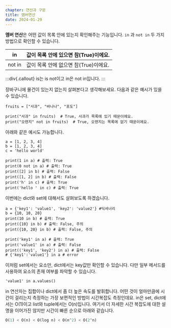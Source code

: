 ```yaml
---
chapter: 연산과 구문
title: 멤버연산
date: 2024-01-29
---
```


**멤버 연산**은 어떤 값이 목록 안에 있는지 확인해주는 기능입니다. `in` 과 `not in` 두 가지 방법으로 확인할 수 있습니다.

| in     | 값이 목록 안에 있으면 참(True)이에요. |
| ------ | ------------------------------------- |
| not in | 값이 목록 안에 없으면 참(True)이에요. |

:::div{.callout}
is는 is not이고 in은 not in입니다.
:::

장바구니에 물건이 있는지 없는지 살펴본다고 생각해보세요. 다음과 같은 예시가 있을 수 있습니다.

```python-exec
fruits = ["사과", "바나나", "포도"]

print("사과" in fruits)  # True, 사과가 목록에 있기 때문이에요.
print("오렌지" not in fruits)  # True, 오렌지는 목록에 없기 때문이에요.
```

아래와 같은 예시도 가능합니다.

```python-exec
a = [1, 2, 3, 4]
b = [1, 2, 3, 4]
c = 'hello world'

print(1 in a) # 출력: True
print(0 not in a) # 출력: True
print([2] in b) # 출력: False
print([1, 2] in b) # 출력: False
print('h' in c) # 출력: True
print('hello ' in c) # 출력: True
```

이번에는 dict와 set에 대해서도 살펴보도록 하겠습니다.

```python-exec
a = {'key1': 'value1', 'key2': 'value2'} #딕셔너리
b = {10, 10, 20}
print(10 in b) # 출력: True
print({10} in b) # 출력: False, 주의
print({10, 20} in b) # 출력: False, 주의

print('key1' in a) # 출력: True
print('value1' in a) # 출력: False
print(('key1', 'key2') in a) # 출력: False
# {'key1':'value1'} in a # error
```

이처럼 set에서는 요소만, dict에서는 key값만 확인할 수 있습니다. 다만 일부 메서드를 사용하여 요소의 존재 여부를 파악할 수 있습니다.

```python-exec
'value1' in a.values()
```

in 연산자는 집합이나 dict에서 좀 더 높은 속도를 발휘합니다. 어떤 것이 얼마만큼에 시간이 걸리는지 측정하는 가장 보편적인 방법이 시간복잡도 측정인데요. in은 set, dict에서는 O(1)이고 list와 tuple에서는 O(n)입니다. 여기서 더 자세한 시간 복잡도에 대한 설명을 이어가진 않지만 시간이 빠른 순으로 아래와 같습니다.

```python
O(1) < O(n) < O(log n) < O(n^2) < O(2^n)
```
